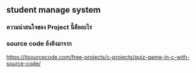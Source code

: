 ## student manage system
### ความน่าสนใจของ Project นี้คืออะไร
### source code อ้งอิงมาจาก
https://itsourcecode.com/free-projects/c-projects/quiz-game-in-c-with-source-code/

